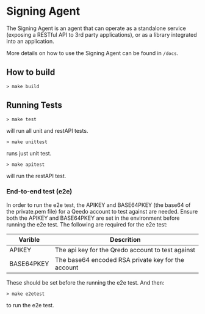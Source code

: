# Signing Agent

The Signing Agent is an agent that can operate as a standalone service (exposing a RESTful API to 3rd party applications), or as a library integrated into an application.

More details on how to use the Signing Agent can be found in `/docs`.

## How to build
```shell
> make build
```

## Running Tests
```shell
> make test
```
will run all unit and restAPI tests.

```shell
> make unittest
```
runs just unit test.
```shell
> make apitest
```
will run the restAPI test.

### End-to-end test (e2e)
In order to run the e2e test, the APIKEY and BASE64PKEY (the base64 of the private.pem file) for a Qeedo account to test
against are needed.  Ensure both the APIKEY and BASE64PKEY are set in the environment before running the e2e test.
The following are required for the e2e test:

| Varible     | Descrition                                         |
|-------------|----------------------------------------------------|
| APIKEY      | The api key for the Qredo account to test against  |
| BASE64PKEY  | The base64 encoded RSA private key for the account |

These should be set before the running the e2e test. And then:
```shell
> make e2etest
```
to run the e2e test.  
